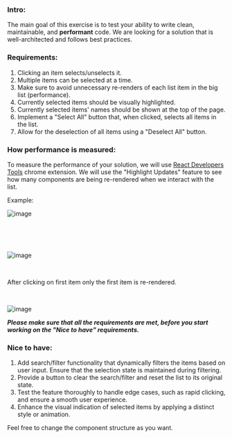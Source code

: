### Intro:
The main goal of this exercise is to test your ability to write clean, maintainable, and **performant** code. We are looking for a solution that is well-architected and follows best practices. 

### Requirements:

1. Clicking an item selects/unselects it.
2. Multiple items can be selected at a time.
3. Make sure to avoid unnecessary re-renders of each list item in the big list (performance).
4. Currently selected items should be visually highlighted.
5. Currently selected items' names should be shown at the top of the page.
6. Implement a "Select All" button that, when clicked, selects all items in the list.
7. Allow for the deselection of all items using a "Deselect All" button.

### How performance is measured:

To measure the performance of your solution, we will use [React Developers Tools](https://chromewebstore.google.com/detail/fmkadmapgofadopljbjfkapdkoienihi) chrome extension. We will use the "Highlight Updates" feature to see how many components are being re-rendered when we interact with the list.

Example:

![image](https://github.com/emil9453/cyber-colors-task/assets/48174625/6dfb1a7f-cf55-4d7f-8f02-f057fdc14159)

<br/>
<br/>
<br/>

![image](https://github.com/emil9453/cyber-colors-task/assets/48174625/2791e502-a013-4e18-86b0-428d946599f2)

<br/>

After clicking on first item only the first item is re-rendered.

<br/>

![image](https://github.com/emil9453/cyber-colors-task/assets/48174625/5bea9313-b1c7-43a3-a1a0-b5cffaa631e4)

***Please make sure that all the requirements are met, before you start working on the "Nice to have" requirements.***

### Nice to have:

1. Add search/filter functionality that dynamically filters the items based on user input. Ensure that the selection state is maintained during filtering.
2. Provide a button to clear the search/filter and reset the list to its original state.
3. Test the feature thoroughly to handle edge cases, such as rapid clicking, and ensure a smooth user experience.
4. Enhance the visual indication of selected items by applying a distinct style or animation.

Feel free to change the component structure as you want.
